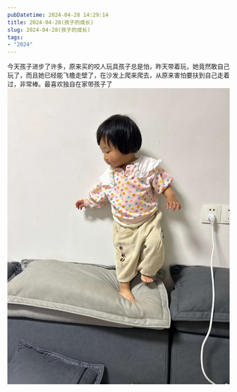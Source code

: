 ```yaml
---
pubDatetime: 2024-04-28 14:29:14
title: 2024-04-28(孩子的成长)
slug: 2024-04-28(孩子的成长)
tags:
- "2024"
---
```


今天孩子进步了许多，原来买的咬人玩具孩子总是怕，昨天带着玩，她竟然敢自己玩了，而且她已经能飞檐走壁了，在沙发上爬来爬去，从原来害怕要扶到自己走着过，非常棒。最喜欢独自在家带孩子了
![image](../../../../public/img/2024/2024-04-28-4b4fbd1e-4f6b-40a4-b5fc-d678dc0b75b1.jpg)